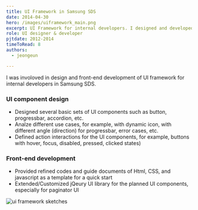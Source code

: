 ```yaml
---
title: UI Framework in Samsung SDS
date: 2014-04-30
hero: /images/uiframework_main.png
excerpt: UI Framework for internal developers. I designed and developed UI Components with samples and codes.
role: UI designer & developer
pjtdate: 2012-2014
timeToRead: 8
authors:
  - jeongeun

---
```



I was involoved in design and front-end development of UI framework for internal developers in Samsung SDS.




### UI component design 
  - Designed several basic sets of UI components such as button, progressbar, accordion, etc.
  - Analze different use cases, for example, with dynamic icon, with different angle (direction) for progressbar, error cases, etc.
  - Defined action interactions for the UI components, for example, buttons with hover, focus, disabled, pressed, clicked states)
### Front-end development
- Provided refined codes and guide documents of Html, CSS, and javascript as a template for a quick start
- Extended/Customized jQeury UI library for the planned UI components, especially for paginator UI



 ![ui framework sketches](/images/uiframework_sketches.png)